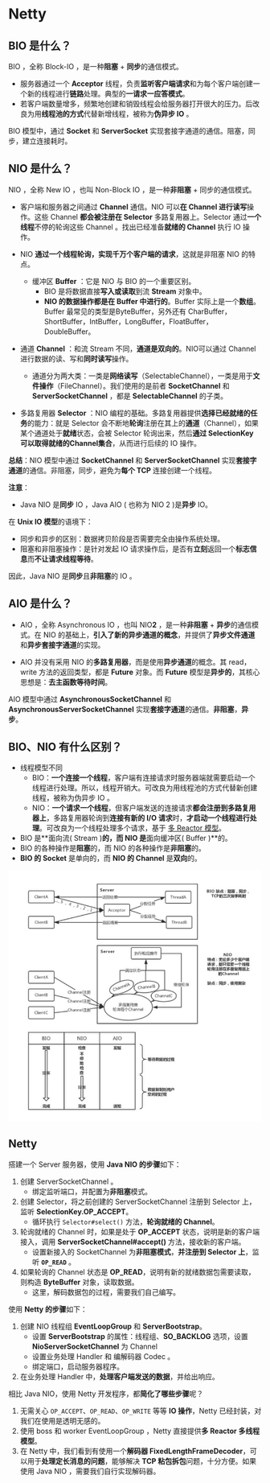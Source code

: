 # Netty

## BIO 是什么？

BIO ，全称 Block-IO ，是一种**阻塞** + **同步**的通信模式。

- 服务器通过一个 **Acceptor** 线程，负责**监听客户端请求**和为每个客户端创建一个新的线程进行**链路**处理。典型的**一请求一应答模式**。
- 若客户端数量增多，频繁地创建和销毁线程会给服务器打开很大的压力。后改良为用**线程池的方式**代替新增线程，被称为**伪异步 IO** 。

BIO 模型中，通过 **Socket** 和 **ServerSocket** 实现套接字通道的通信。阻塞，同步，建立连接耗时。

## NIO 是什么？

NIO ，全称 New IO ，也叫 Non-Block IO ，是一种**非阻塞** + 同步的通信模式。



* 客户端和服务器之间通过 **Channel** 通信。NIO 可以**在 Channel 进行读写**操作。这些 Channel **都会被注册在 Selector** 多路复用器上。Selector 通过**一个线程**不停的轮询这些 Channel 。找出已经准备**就绪的 Channel** 执行 IO 操作。

* NIO **通过一个线程轮询，实现千万个客户端的请求**，这就是非阻塞 NIO 的特点。
  * 缓冲区 **Buffer** ：它是 NIO 与 BIO 的一个重要区别。
    * BIO 是将数据直接**写入或读取**到流 **Stream** 对象中。
    * **NIO 的数据操作都是在 Buffer 中进行的**。Buffer 实际上是一个**数组**。Buffer 最常见的类型是ByteBuffer，另外还有 CharBuffer，ShortBuffer，IntBuffer，LongBuffer，FloatBuffer，DoubleBuffer。

* 通道 **Channel** ：和流 Stream 不同，**通道是双向的**。NIO可以通过 Channel 进行数据的读、写和**同时读写**操作。
  * 通道分为两大类：一类是**网络读写**（SelectableChannel），一类是用于**文件操作**（FileChannel）。我们使用的是前者 **SocketChannel** 和 **ServerSocketChannel** ，都是 **SelectableChannel** 的子类。

* 多路复用器 **Selector** ：NIO 编程的基础。多路复用器提供**选择已经就绪的任务**的能力：就是 Selector 会不断地**轮询**注册在其上的**通道**（Channel），如果某个通道处于**就绪**状态，会被 Selector 轮询出来，然后**通过 SelectionKey 可以取得就绪的Channel集合**，从而进行后续的 IO 操作。

**总结**：NIO 模型中通过 **SocketChannel** 和 **ServerSocketChannel** 实现**套接字通道**的通信。非阻塞，同步，避免为**每个 TCP** 连接创建一个线程。

**注意**：

*  Java NIO 是**同步** IO ，Java AIO ( 也称为 NIO 2 )是**异步** IO。

在 **Unix IO 模型**的语境下：

- 同步和异步的区别：数据拷贝阶段是否需要完全由操作系统处理。
- 阻塞和非阻塞操作：是针对发起 IO 请求操作后，是否有**立刻**返回一个**标志信息**而**不让请求线程等待**。

因此，Java NIO 是**同步**且**非阻塞**的 IO 。

## AIO 是什么？



* AIO ，全称 Asynchronous IO ，也叫 NIO**2** ，是一种**非阻塞** + **异步**的通信模式。在 NIO 的基础上，**引入了新的异步通道的概念**，并提供了**异步文件通道**和**异步套接字通道**的实现。



* AIO 并没有采用 NIO 的**多路复用器**，而是使用**异步通道**的概念。其 read，write 方法的返回类型，都是 **Future** 对象。而 **Future** 模型是**异步的**，其核心思想是：**去主函数等待时间**。

AIO 模型中通过 **AsynchronousSocketChannel** 和 **AsynchronousServerSocketChannel** 实现**套接字通道**的通信。**非阻塞**，**异步**。





## BIO、NIO 有什么区别？

- 线程模型不同
  - BIO：**一个连接一个线程**，客户端有连接请求时服务器端就需要启动一个线程进行处理。所以，线程开销大。可改良为用线程池的方式代替新创建线程，被称为伪异步 IO 。
  - NIO：**一个请求一个线程**，但客户端发送的连接请求**都会注册到多路复用器上**，多路复用器轮询到**连接有新的 I/O 请求**时，**才启动一个线程进行处理**。可改良为一个线程处理多个请求，基于 [多 Reactor 模型](http://svip.iocoder.cn/Netty/EventLoop-1-Reactor-Model/)。
- BIO 是**面向流( Stream )**的，而 NIO 是**面向缓冲区( Buffer )**的。
- BIO 的各种操作是**阻塞**的，而 NIO 的各种操作是**非阻塞**的。
- **BIO 的 Socket** 是单向的，而 **NIO 的 Channel** 是**双向**的。

![BIO、NIO、AIO 的流程图](./../图片/03.png)

## Netty

搭建一个 Server 服务器，使用 **Java NIO 的步骤**如下：

1. 创建 ServerSocketChannel 。
   - 绑定监听端口，并配置为**非阻塞**模式。
2. 创建 Selector，将之前创建的 ServerSocketChannel 注册到 Selector 上，监听 **SelectionKey.OP_ACCEPT**。
   - 循环执行 `Selector#select()` 方法，**轮询就绪的 Channel**。
3. 轮询就绪的 Channel 时，如果是处于  **OP_ACCEPT** 状态，说明是新的客户端接入，调用 **ServerSocketChannel#accept()**  方法，接收新的客户端。
   - 设置新接入的 SocketChannel 为**非阻塞模式**，**并注册到 Selector 上**，监听 **`OP_READ`** 。
4. 如果轮询的 Channel 状态是 **OP_READ**，说明有新的就绪数据包需要读取，则构造 **ByteBuffer** 对象，读取数据。
   - 这里，解码数据包的过程，需要我们自己编写。



使用 **Netty 的步骤**如下：

1. 创建 NIO 线程组 **EventLoopGroup** 和 **ServerBootstrap**。
   - 设置 **ServerBootstrap** 的属性：线程组、**SO_BACKLOG** 选项，设置 **NioServerSocketChannel** 为 Channel
   - 设置业务处理 Handler 和 编解码器 Codec 。
   - 绑定端口，启动服务器程序。
2. 在业务处理 Handler 中，**处理客户端发送的数据**，并给出响应。



相比 Java NIO，使用 Netty 开发程序，都**简化了哪些步骤**呢？

1. 无需关心 `OP_ACCEPT`、`OP_READ`、`OP_WRITE` 等等 **IO 操作**，Netty 已经封装，对我们在使用是透明无感的。
2. 使用 boss 和 worker EventLoopGroup ，Netty 直接提供**多 Reactor 多线程模型**。
3. 在 Netty 中，我们看到有使用一个**解码器 FixedLengthFrameDecoder**，可以用于**处理定长消息的问题**，能够解决 **TCP 粘包拆包**问题，十分方便。如果使用 Java NIO ，需要我们自行实现解码器。